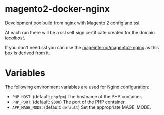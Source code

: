 # magento2-docker-nginx

Development box build from [nginx](https://hub.docker.com/_/nginx/) with [Magento 2](http://devdocs.magento.com/guides/v2.0/install-gde/prereq/nginx.html) config and ssl.

At each run there will be a ssl self sign certificate created for the domain *localhost*.

If you don't need ssl you can use the [mageinferno/magento2-nginx](https://hub.docker.com/r/mageinferno/magento2-nginx/) as this box is derived from it.

# Variables

The following environment variables are used for Nginx configuration:

- `PHP_HOST`: (default: `phpfpm`) The hostname of the PHP container.
- `PHP_PORT`: (default: `9000`) The port of the PHP container.
- `APP_MAGE_MODE`: (default: `default`) Set the appropriate MAGE_MODE. 